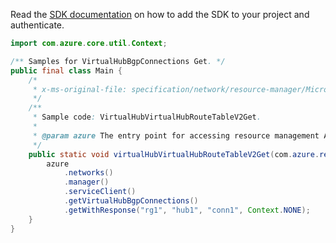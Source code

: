 Read the [SDK documentation](https://github.com/Azure/azure-sdk-for-java/blob/azure-resourcemanager_2.10.0/sdk/resourcemanager/azure-resourcemanager/README.md) on how to add the SDK to your project and authenticate.

```java
import com.azure.core.util.Context;

/** Samples for VirtualHubBgpConnections Get. */
public final class Main {
    /*
     * x-ms-original-file: specification/network/resource-manager/Microsoft.Network/stable/2021-05-01/examples/VirtualHubBgpConnectionGet.json
     */
    /**
     * Sample code: VirtualHubVirtualHubRouteTableV2Get.
     *
     * @param azure The entry point for accessing resource management APIs in Azure.
     */
    public static void virtualHubVirtualHubRouteTableV2Get(com.azure.resourcemanager.AzureResourceManager azure) {
        azure
            .networks()
            .manager()
            .serviceClient()
            .getVirtualHubBgpConnections()
            .getWithResponse("rg1", "hub1", "conn1", Context.NONE);
    }
}
```
